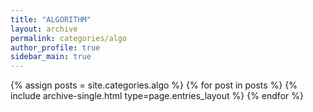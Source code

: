 ```yaml
---
title: "ALGORITHM"
layout: archive
permalink: categories/algo
author_profile: true
sidebar_main: true
---
```


{% assign posts = site.categories.algo %}
{% for post in posts %} {% include archive-single.html type=page.entries_layout %} {% endfor %}
